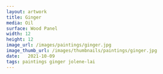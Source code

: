 ```yaml
---
layout: artwork
title: Ginger
media: Oil
surface: Wood Panel
width: 12
height: 12
image_url: /images/paintings/ginger.jpg
image_thumb_url: /images/thumbnails/paintings/ginger.jpg
date:   2021-10-09
tags: paintings ginger jolene-lai 
---
```

